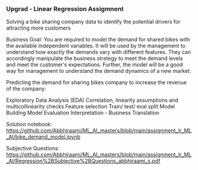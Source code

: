 ### Upgrad - Linear Regression Assigmnent

Solving a bike sharing company data to identify the potential drivers for attracting more customers

Business Goal:
You are required to model the demand for shared bikes with the available independent variables. It will be used by the management to understand how exactly the demands vary with different features. They can accordingly manipulate the business strategy to meet the demand levels and meet the customer's expectations. Further, the model will be a good way for management to understand the demand dynamics of a new market. 

Predicting the demand for sharing bikes company to increase the revenue of the company:

Exploratory Data Analysis (EDA)
Correlation, linearity assumptions and multicollinearity checks
Feature selection
Train/ test/ eval split
Model Building
Model Evaluation
Interpretation - Business Translation

Solution notebook: https://github.com/Abbhiraami/ML_AI_masters/blob/main/assignment_lr_ML_AI/bike_demand_model.ipynb

Subjective Questions: https://github.com/Abbhiraami/ML_AI_masters/blob/main/assignment_lr_ML_AI/Regression%2BSubjective%2BQuestions_abbhiraami_s.pdf
